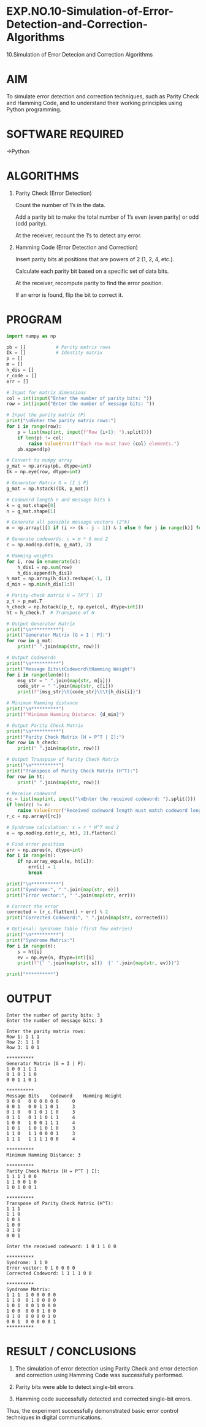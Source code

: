 # EXP.NO.10-Simulation-of-Error-Detection-and-Correction-Algorithms
10.Simulation of Error Detecion and Correction Algorithms

# AIM
To simulate error detection and correction techniques, such as Parity Check and Hamming Code, and to understand their working principles using Python programming.

# SOFTWARE REQUIRED
->Python


# ALGORITHMS

1. Parity Check (Error Detection)

   Count the number of 1’s in the data.

   Add a parity bit to make the total number of 1’s even (even parity) or odd (odd parity).

   At the receiver, recount the 1’s to detect any error.

2. Hamming Code (Error Detection and Correction)

   Insert parity bits at positions that are powers of 2 (1, 2, 4, etc.).

   Calculate each parity bit based on a specific set of data bits.

   At the receiver, recompute parity to find the error position.

   If an error is found, flip the bit to correct it.

# PROGRAM
```python
import numpy as np

pb = []           # Parity matrix rows
Ik = []           # Identity matrix
p = []
m = []
h_dis = []
r_code = []
err = []

# Input for matrix dimensions
col = int(input("Enter the number of parity bits: "))
row = int(input("Enter the number of message bits: "))

# Input the parity matrix (P)
print("\nEnter the parity matrix rows:")
for i in range(row):
    p = list(map(int, input(f"Row {i+1}: ").split()))
    if len(p) != col:
        raise ValueError(f"Each row must have {col} elements.")
    pb.append(p)

# Convert to numpy array
p_mat = np.array(pb, dtype=int)
Ik = np.eye(row, dtype=int)

# Generator Matrix G = [I | P]
g_mat = np.hstack((Ik, p_mat))

# Codeword length n and message bits k
k = g_mat.shape[0]
n = g_mat.shape[1]

# Generate all possible message vectors (2^k)
m = np.array([[1 if (i >> (k - j - 1)) & 1 else 0 for j in range(k)] for i in range(2 ** k)])

# Generate codewords: c = m * G mod 2
c = np.mod(np.dot(m, g_mat), 2)

# Hamming weights
for i, row in enumerate(c):
    h_dis1 = np.sum(row)
    h_dis.append(h_dis1)
h_mat = np.array(h_dis).reshape(-1, 1)
d_min = np.min(h_dis[1:])

# Parity-check matrix H = [P^T | I]
p_t = p_mat.T
h_check = np.hstack((p_t, np.eye(col, dtype=int)))
ht = h_check.T  # Transpose of H

# Output Generator Matrix
print("\n**********")
print("Generator Matrix [G = I | P]:")
for row in g_mat:
    print(" ".join(map(str, row)))

# Output Codewords
print("\n**********")
print("Message Bits\tCodeword\tHamming Weight")
for i in range(len(m)):
    msg_str = " ".join(map(str, m[i]))
    code_str = " ".join(map(str, c[i]))
    print(f"{msg_str}\t{code_str}\t\t{h_dis[i]}")

# Minimum Hamming distance
print("\n**********")
print(f"Minimum Hamming Distance: {d_min}")

# Output Parity Check Matrix
print("\n**********")
print("Parity Check Matrix [H = P^T | I]:")
for row in h_check:
    print(" ".join(map(str, row)))

# Output Transpose of Parity Check Matrix
print("\n**********")
print("Transpose of Parity Check Matrix (H^T):")
for row in ht:
    print(" ".join(map(str, row)))

# Receive codeword
rc = list(map(int, input("\nEnter the received codeword: ").split()))
if len(rc) != n:
    raise ValueError("Received codeword length must match codeword length n.")
r_c = np.array([rc])

# Syndrome calculation: s = r * H^T mod 2
e = np.mod(np.dot(r_c, ht), 2).flatten()

# Find error position
err = np.zeros(n, dtype=int)
for i in range(n):
    if np.array_equal(e, ht[i]):
        err[i] = 1
        break

print("\n**********")
print("Syndrome:", " ".join(map(str, e)))
print("Error vector:", " ".join(map(str, err)))

# Correct the error
corrected = (r_c.flatten() + err) % 2
print("Corrected Codeword:", " ".join(map(str, corrected)))

# Optional: Syndrome Table (first few entries)
print("\n**********")
print("Syndrome Matrix:")
for i in range(n):
    s = ht[i]
    ev = np.eye(n, dtype=int)[i]
    print(f"{' '.join(map(str, s))}  {' '.join(map(str, ev))}")

print("**********")
```
# OUTPUT

```
Enter the number of parity bits: 3
Enter the number of message bits: 3

Enter the parity matrix rows:
Row 1: 1 1 1
Row 2: 1 1 0
Row 3: 1 0 1

**********
Generator Matrix [G = I | P]:
1 0 0 1 1 1
0 1 0 1 1 0
0 0 1 1 0 1

**********
Message Bits	Codeword	Hamming Weight
0 0 0	0 0 0 0 0 0		0
0 0 1	0 0 1 1 0 1		3
0 1 0	0 1 0 1 1 0		3
0 1 1	0 1 1 0 1 1		4
1 0 0	1 0 0 1 1 1		4
1 0 1	1 0 1 0 1 0		3
1 1 0	1 1 0 0 0 1		3
1 1 1	1 1 1 1 0 0		4

**********
Minimum Hamming Distance: 3

**********
Parity Check Matrix [H = P^T | I]:
1 1 1 1 0 0
1 1 0 0 1 0
1 0 1 0 0 1

**********
Transpose of Parity Check Matrix (H^T):
1 1 1
1 1 0
1 0 1
1 0 0
0 1 0
0 0 1

Enter the received codeword: 1 0 1 1 0 0

**********
Syndrome: 1 1 0
Error vector: 0 1 0 0 0 0
Corrected Codeword: 1 1 1 1 0 0

**********
Syndrome Matrix:
1 1 1  1 0 0 0 0 0
1 1 0  0 1 0 0 0 0
1 0 1  0 0 1 0 0 0
1 0 0  0 0 0 1 0 0
0 1 0  0 0 0 0 1 0
0 0 1  0 0 0 0 0 1
**********
```

# RESULT / CONCLUSIONS

1. The simulation of error detection using Parity Check and error detection and correction using Hamming Code was successfully performed.

2. Parity bits were able to detect single-bit errors.

3. Hamming code successfully detected and corrected single-bit errors.

Thus, the experiment successfully demonstrated basic error control techniques in digital communications.
